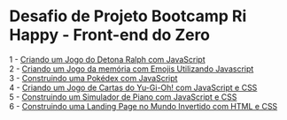 # Desafio de Projeto Bootcamp Ri Happy - Front-end do Zero

1 - [Criando um Jogo do Detona Ralph com JavaScript](./detonaRalph)<br>
2 - [Criando um Jogo da memória com Emojis Utilizando Javascript](./emoji)<br>
3 - [Construindo uma Pokédex com JavaScript](./pokemon/)<br>
4 - [Criando um Jogo de Cartas do Yu-Gi-Oh! com JavaScript e CSS](./yugioh/)<br>
5 - [Construindo um Simulador de Piano com JavaScript e CSS](./piano/)<br>
6 - [Construindo uma Landing Page no Mundo Invertido com HTML e CSS](./mundoInvertido/)<br>